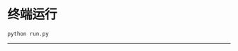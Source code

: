 # 终端运行

```shell
python run.py
```
************************************************************************************************************************************************************************************************************************************************************************************************************************************************************************************************************************************************************************************************************************************************************************************************************************************************************************************************************************************************************************************************************************************************************************************************************************************************************************************************************************************************************************************************************************************************************************************************************************************************************************